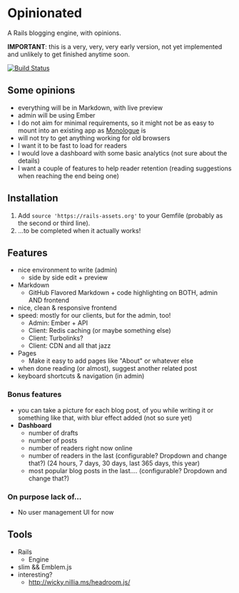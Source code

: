 # Opinionated

A Rails blogging engine, with opinions.

**IMPORTANT**: this is a very, very, very early version, not yet implemented and unlikely to get finished anytime soon.

[![Build Status](https://travis-ci.org/jipiboily/opinionated.svg)](https://travis-ci.org/jipiboily/opinionated)

## Some opinions

- everything will be in Markdown, with live preview
- admin will be using Ember
- I do not aim for minimal requirements, so it might not be as easy to mount into an existing app as [Monologue](https://github.com/jipiboily/monologue) is
- will not try to get anything working for old browsers
- I want it to be fast to load for readers
- I would love a dashboard with some basic analytics (not sure about the details)
- I want a couple of features to help reader retention (reading suggestions when reaching the end being one)

## Installation

1. Add `source 'https://rails-assets.org'` to your Gemfile (probably as the second or third line).
2. ...to be completed when it actually works!

## Features

- nice environment to write (admin)
  - side by side edit + preview
- Markdown
  - GitHub Flavored Markdown + code highlighting on BOTH, admin AND frontend
- nice, clean & responsive frontend
- speed: mostly for our clients, but for the admin, too!
  - Admin: Ember + API
  - Client: Redis caching (or maybe something else)
  - Client: Turbolinks?
  - Client: CDN and all that jazz
- Pages
  - Make it easy to add pages like "About" or whatever else
- when done reading (or almost), suggest another related post
- keyboard shortcuts & navigation (in admin)

### Bonus features

- you can take a picture for each blog post, of you while writing it or something like that, with blur effect added (not so sure yet)
- **Dashboard**
  - number of drafts
  - number of posts
  - number of readers right now online
  - number of readers in the last (configurable? Dropdown and change that?) (24 hours, 7 days, 30 days, last 365 days, this year)
  - most popular blog posts in the last.... (configurable? Dropdown and change that?)

### On purpose lack of...

- No user management UI for now

## Tools

- Rails
  - Engine
- slim && Emblem.js
- interesting?
  - http://wicky.nillia.ms/headroom.js/
